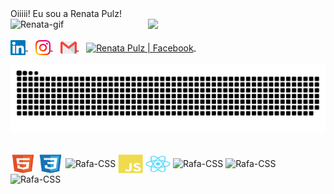 <div>
     Oiiiii! Eu sou a Renata Pulz!
</div>

<div>
    <img align="left" alt="Renata-gif" width="220px" src="https://media.giphy.com/media/bcKmIWkUMCjVm/giphy.gif">
</div>

<div>
      <img height="180" src="https://github-readme-stats.vercel.app/api/top-langs/?username=renatapulz&layout=compact&langs_count=16&theme=dark"/>
</div>
    
<div>
    <p>
        <a href="https://www.linkedin.com/in/renata-pulz-781aa2191/" target="_blank">
          <img align="center" alt="Renata Pulz | Linkedin" width="24px" src="https://github.com/SatYu26/SatYu26/blob/master/Assets/Linkedin.svg" />
        </a> &nbsp;&nbsp;
        <a href="https://www.instagram.com/renatapulz/?hl=pt-br" target="_blank">
          <img align="center" alt="Renata Pulz | Instagram" width="24px" src="https://github.com/SatYu26/SatYu26/blob/master/Assets/Instagram.svg" />
        </a> &nbsp;&nbsp;
        <a href="mailto:renatadpulz@gmail.com" >
          <img align="center" alt="Renata Pulz | Gmail" width="26px" src="https://github.com/SatYu26/SatYu26/blob/master/Assets/Gmail.svg" />
        </a> &nbsp;&nbsp;
        <a href="https://www.facebook.com/renata.pulz">
        <img align="center" alt="Renata Pulz | Facebook" width="24px"       src="https://upload.wikimedia.org/wikipedia/en/thumb/0/04/Facebook_f_logo_%282021%29.svg/100px-Facebook_f_logo_%282021%29.svg.png" />
         </a> &nbsp;&nbsp;
    <p>
</div>

![Snake animation](https://github.com/renatapulz/renatapulz/blob/output/github-contribution-grid-snake.svg)

<div style="display: inline_block"><br>
  <img align="center" alt="Rafa-HTML" height="30" width="40" src="https://raw.githubusercontent.com/devicons/devicon/master/icons/html5/html5-original.svg">
  <img align="center" alt="Rafa-CSS" height="30" width="40" src="https://raw.githubusercontent.com/devicons/devicon/master/icons/css3/css3-original.svg">
  <img align="center" alt="Rafa-CSS" height="30" width="40" src="https://cdn.jsdelivr.net/gh/devicons/devicon/icons/bootstrap/bootstrap-plain-wordmark.svg" />
  <img align="center" alt="Rafa-Js" height="30" width="40" src="https://raw.githubusercontent.com/devicons/devicon/master/icons/javascript/javascript-plain.svg">
  <img align="center" alt="Rafa-React" height="30" width="40" src="https://raw.githubusercontent.com/devicons/devicon/master/icons/react/react-original.svg">
  <img align="center" alt="Rafa-CSS" height="30" width="40" src="https://cdn.jsdelivr.net/gh/devicons/devicon/icons/dart/dart-plain-wordmark.svg" />
  <img align="center" alt="Rafa-CSS" height="30" width="40" src="https://cdn.jsdelivr.net/gh/devicons/devicon/icons/flutter/flutter-original.svg" />
  <img align="center" alt="Rafa-CSS" height="30" width="40" src="https://cdn.jsdelivr.net/gh/devicons/devicon/icons/firebase/firebase-plain-wordmark.svg" />

</div>
